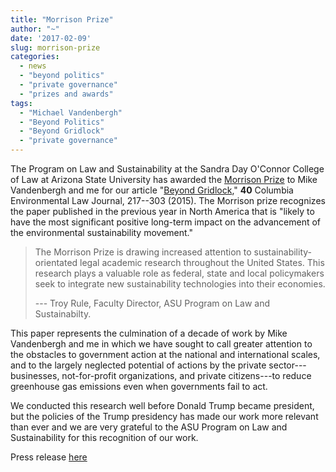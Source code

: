```yaml
---
title: "Morrison Prize"
author: "~"
date: '2017-02-09'
slug: morrison-prize
categories:
  - news
  - "beyond politics"
  - "private governance"
  - "prizes and awards"
tags:
  - "Michael Vandenbergh"
  - "Beyond Politics"
  - "Beyond Gridlock"
  - "private governance"
---
```


The Program on Law and Sustainability at the Sandra Day O'Connor College of Law
at Arizona State University has awarded the
[Morrison Prize](http://conferences.asucollegeoflaw.com/sustainabilityconference2017/morrison-prize-contest/) to
Mike Vandenbergh and me for our article
"[Beyond Gridlock](https://papers.ssrn.com/sol3/papers.cfm?abstract_id=2533643),"
**40** Columbia Environmental Law Journal, 217--303 (2015). The Morrison prize
recognizes the paper published in the previous year in North America that is
"likely to have the most significant positive long-term impact on the advancement
of the environmental sustainability movement."

> The Morrison Prize is drawing increased attention to sustainability-orientated legal academic research throughout the United States. This research plays a valuable role as federal, state and local policymakers seek to integrate new sustainability technologies into their economies.
>
> --- Troy Rule, Faculty Director, ASU Program on Law and Sustainabilty.

This paper represents the culmination of a decade of work by Mike Vandenbergh
and me in which we have sought to call greater attention to the obstacles to
government action at the national and international scales, and to
the largely neglected potential of actions by the private sector---businesses,
not-for-profit organizations, and private citizens---to reduce greenhouse gas
emissions even when governments fail to act.

We conducted this research well before Donald Trump became president, but the
policies of the Trump presidency has made our work more relevant than ever
and we are very grateful to the ASU Program on Law and Sustainability for this
recognition of our work.

Press release <a href="https://news.vanderbilt.edu/2017/02/09/gilligan-vandenbergh-win-morrison-prize-for-climate-change-article/" target="_blank">here</a>
